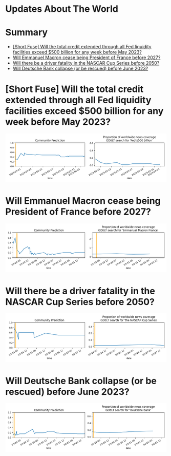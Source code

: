 
Updates About The World
=======================

Summary
=======

* [[Short Fuse] Will the total credit extended through all Fed liquidity facilities exceed $500 billion for any week before May 2023?](#short-fuse-will-the-total-credit-extended-through-all-fed-liquidity-facilities-exceed-500-billion-for-any-week-before-may-2023)
* [Will Emmanuel Macron cease being President of France before 2027?](#will-emmanuel-macron-cease-being-president-of-france-before-2027)
* [Will there be a driver fatality in the NASCAR Cup Series before 2050?](#will-there-be-a-driver-fatality-in-the-nascar-cup-series-before-2050)
* [Will Deutsche Bank collapse (or be rescued) before June 2023?](#will-deutsche-bank-collapse-or-be-rescued-before-june-2023)

# [Short Fuse] Will the total credit extended through all Fed liquidity facilities exceed $500 billion for any week before May 2023?


![Total Fed support over $500b by May?](assets/01.png)
# Will Emmanuel Macron cease being President of France before 2027?


![Macron no longer President before 2027?](assets/05.png)
# Will there be a driver fatality in the NASCAR Cup Series before 2050?


![NASCAR Fatality before 2050](assets/08.png)
# Will Deutsche Bank collapse (or be rescued) before June 2023?


![Deutsche Bank Collapse before June 2023?](assets/10.png)